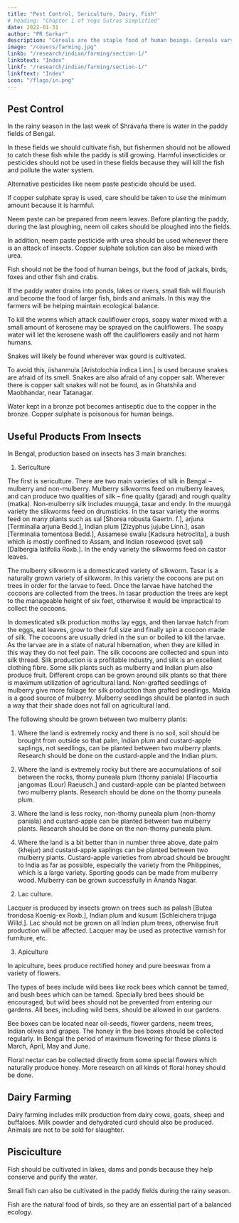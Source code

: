 ```yaml
---
title: "Pest Control, Sericulture, Dairy, Fish"
# heading: "Chapter 1 of Yoga Sutras Simplified"
date: 2022-01-31
author: "PR Sarkar"
description: "Cereals are the staple food of human beings. Cereals vary in their type, nutritional value and use. "
image: "/covers/farming.jpg"
linkb: "/research/indian/farming/section-1/"
linkbtext: "Index"
linkf: "/research/indian/farming/section-1/"
linkftext: "Index"
icon: "/flags/in.png"
---
```



## Pest Control

In the rainy season in the last week of Shrávańa there is water in the paddy fields of Bengal. 

In these fields we should cultivate fish, but fishermen should not be allowed to catch these fish while the paddy is still growing. Harmful insecticides or pesticides should not be used in these fields because they will kill the fish and pollute the water system.

Alternative pesticides like neem paste pesticide should be used. 

If copper sulphate spray is used, care should be taken to use the minimum amount because it is harmful. 

Neem paste can be prepared from neem leaves. Before planting the paddy, during the last ploughing, neem oil cakes should be ploughed into the fields. 

In addition, neem paste pesticide with urea should be used whenever there is an attack of insects. Copper sulphate solution can also be mixed with urea.

Fish should not be the food of human beings, but the food of jackals, birds, foxes and other fish and crabs. 

If the paddy water drains into ponds, lakes or rivers, small fish will flourish and become the food of larger fish, birds and animals. In this way the farmers will be helping maintain ecological balance.

<!-- Some special medicines can be prepared for particular crops. For example,  -->

To kill the worms which attack cauliflower crops, soapy water mixed with a small amount of kerosene may be sprayed on the cauliflowers. The soapy water will let the kerosene wash off the cauliflowers easily and not harm humans.

Snakes will likely be found wherever wax gourd is cultivated. 

To avoid this, iishanmula [Aristolochia indica Linn.] is used because snakes are afraid of its smell. Snakes are also afraid of any copper salt. Wherever there is copper salt snakes will not be found, as in Ghatshila and Maobhandar, near Tatanagar. 

Water kept in a bronze pot becomes antiseptic due to the copper in the bronze. Copper sulphate is poisonous for human beings.



## Useful Products From Insects

In Bengal, production based on insects has 3 main branches:

1. Sericulture

The first is sericulture. There are two main varieties of silk in Bengal – mulberry and non-mulberry. Mulberry silkworms feed on mulberry leaves, and can produce two qualities of silk – fine quality (garad) and rough quality (matka). Non-mulberry silk includes muuṋgá, tasar and endy. In the muuṋgá variety the silkworms feed on drumsticks. In the tasar variety the worms feed on many plants such as sal [Shorea robusta Gaertn. f.], arjuna [Terminalia arjuna Bedd.], Indian plum [Zizyphus jujube Linn.], asan [Terminalia tomentosa Bedd.], Assamese swalu [Kadsura hetroclita], a bush which is mostly confined to Assam, and Indian rosewood (svet sal) [Dalbergia latifolia Roxb.]. In the endy variety the silkworms feed on castor leaves.

The mulberry silkworm is a domesticated variety of silkworm. Tasar is a naturally grown variety of silkworm. In this variety the cocoons are put on trees in order for the larvae to feed. Once the larvae have hatched the cocoons are collected from the trees. In tasar production the trees are kept to the manageable height of six feet, otherwise it would be impractical to collect the cocoons.

In domesticated silk production moths lay eggs, and then larvae hatch from the eggs, eat leaves, grow to their full size and finally spin a cocoon made of silk. The cocoons are usually dried in the sun or boiled to kill the larvae. As the larvae are in a state of natural hibernation, when they are killed in this way they do not feel pain. The silk cocoons are collected and spun into silk thread. Silk production is a profitable industry, and silk is an excellent clothing fibre. Some silk plants such as mulberry and Indian plum also produce fruit. Different crops can be grown around silk plants so that there is maximum utilization of agricultural land.
Non-grafted seedlings of mulberry give more foliage for silk production than grafted seedlings. Malda is a good source of mulberry. Mulberry seedlings should be planted in such a way that their shade does not fall on agricultural land.

The following should be grown between two mulberry plants:

1. Where the land is extremely rocky and there is no soil, soil should be brought from outside so that palm, Indian plum and custard-apple saplings, not seedlings, can be planted between two mulberry plants. Research should be done on the custard-apple and the Indian plum.

2. Where the land is extremely rocky but there are accumulations of soil between the rocks, thorny puneala plum (thorny paniala) [Flacourtia jangomas (Lour) Raeusch.] and custard-apple can be planted between two mulberry plants. Research should be done on the thorny puneala plum.

3. Where the land is less rocky, non-thorny puneala plum (non-thorny paniala) and custard-apple can be planted between two mulberry plants. Research should be done on the non-thorny puneala plum.
4) Where the land is a bit better than in number three above, date palm (khejur) and custard-apple saplings can be planted between two mulberry plants.
Custard-apple varieties from abroad should be brought to India as far as possible, especially the variety from the Philippines, which is a large variety. Sporting goods can be made from mulberry wood. Mulberry can be grown successfully in Ánanda Nagar.


2. Lac culture. 

Lacquer is produced by insects grown on trees such as palash [Butea frondosa Koenig-ex Roxb.], Indian plum and kusum [Schleichera trijuga Willd.]. Lac should not be grown on all Indian plum trees, otherwise fruit production will be affected. Lacquer may be used as protective varnish for furniture, etc.


3. Apiculture

In apiculture, bees produce rectified honey and pure beeswax from a variety of flowers. 

The types of bees include wild bees like rock bees which cannot be tamed, and bush bees which can be tamed. Specially bred bees should be encouraged, but wild bees should not be prevented from entering our gardens. All bees, including wild bees, should be allowed in our gardens.

Bee boxes can be located near oil-seeds, flower gardens, neem trees, Indian olives and grapes. The honey in the bee boxes should be collected regularly. In Bengal the period of maximum flowering for these plants is March, April, May and June.

Floral nectar can be collected directly from some special flowers which naturally produce honey. More research on all kinds of floral honey should be done.


## Dairy Farming

Dairy farming includes milk production from dairy cows, goats, sheep and buffaloes. Milk powder and dehydrated curd should also be produced. Animals are not to be sold for slaughter.


## Pisciculture

Fish should be cultivated in lakes, dams and ponds because they help conserve and purify the water. 

Small fish can also be cultivated in the paddy fields during the rainy season. 

Fish are the natural food of birds, so they are an essential part of a balanced ecology.

